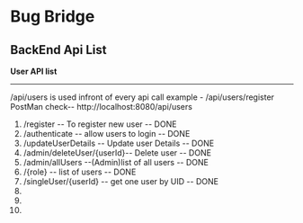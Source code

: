 # Bug Bridge

## BackEnd Api List

**User API list**

---

/api/users is used infront of every api call
example - /api/users/register
PostMan check--
http://localhost:8080/api/users

1. /register -- To register new user -- DONE
2. /authenticate -- allow users to login -- DONE
3. /updateUserDetails -- Update user Details -- DONE
4. /admin/deleteUser/{userId}-- Delete user -- DONE
5. /admin/allUsers --(Admin)list of all users -- DONE
6. /{role} -- list of users -- DONE
7. /singleUser/{userId} -- get one user by UID -- DONE
8.
9.
10.
